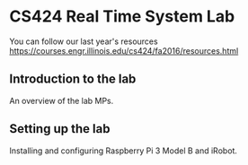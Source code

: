 # CS424 Real Time System Lab

You can follow our last year's resources https://courses.engr.illinois.edu/cs424/fa2016/resources.html

## Introduction to the lab
An overview of the lab MPs.

## Setting up the lab
Installing and configuring Raspberry Pi 3 Model B and iRobot.

